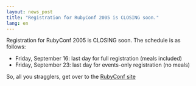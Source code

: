 ```yaml
---
layout: news_post
title: "Registration for RubyConf 2005 is CLOSING soon."
lang: en
---
```


Registration for RubyConf 2005 is CLOSING soon. The schedule is as
follows:

* Friday, September 16: last day for full registration (meals included)
* Friday, September 23: last day for events-only registration (no meals)

So, all you stragglers, get over to the [RubyConf site][1]



[1]: http://www.rubycentral.org/conference/register 
